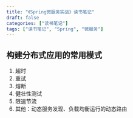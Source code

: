 ```yaml
---
title: "《Spring微服务实战》读书笔记"
draft: false
categories: ["读书笔记"]
tags: ["读书笔记", "Spring", "微服务"]
---
```


## 构建分布式应用的常用模式

1. 超时
2. 重试
3. 熔断
4. 健壮性测试
5. 限速节流
6. 其他：动态服务发现、负载均衡运行的动态路由
